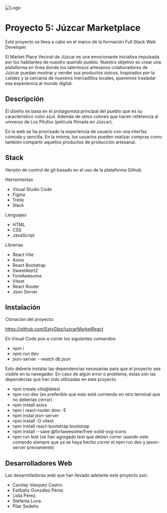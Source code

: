 
![Logo](https://i.postimg.cc/Wzv91k2d/Image20240305084918.png)


# Proyecto 5: Júzcar Marketplace

Este proyecto se lleva a cabo en el marco de la formación Full Stack Web Developer.

El Market Place Vecinal de Júzcar es una emocionante iniciativa impulsada por los habitantes de nuestro querido pueblo. Nuestro objetivo es crear una plataforma en línea donde los talentosos artesanos colaboradores de Júzcar puedan mostrar y vender sus productos únicos. Inspirados por la calidez y la cercanía de nuestros mercadillos locales, queremos trasladar esa experiencia al mundo digital.


## Descripción

El diseño se basa en el protagonista principal del pueblo que es su caracteristico color azul. Además de otros colores que hacen referencia al universo de Los Pitufos (pelicula filmada en Júzcar).

En la web se ha priorizado la experiencia de usuario con una interfaz cómoda y sencilla. En la misma, los usuarios pueden realizar compras como también compartir aquellos productos de producción artesanal.


## Stack

Versión de control de git basado en el uso de la plataforma Github.

Herramientas

- Visual Studio Code
- Figma
- Trello
- Slack

Lenguajes

- HTML
- CSS
- JavaScript

Librerias
- React Vite
- Axios
- React Bootstrap
- SweetAlert2
- FontAwesome
- Vitest
- React Router
- Json Server


## Instalación

Clonación del proyecto:

https://github.com/EstyGlez/juzcarMarketReact

En Visual Code pon a correr los siguientes comandos:

- npm i
- npm run dev
- json-server --watch db.json

Esto debería instalar las dependencias necesarias para que el proyecto sea visible en tu navegador. En caso de algún error o problema, estas son las dependecias que han sido utilizadas en este proyecto.

- npm create vite@latest
- npm run dev (es preferible que esto esté corriendo en otro terminal que no deberías cerrar)
- npm install axios
- npm i react-router dom -E
- npm instal json-server
- npm install -D vitest
- npm install react-bootstrap bootstrap
- npm install --save @fortawesome/free-solid-svg-icons
- npm run test (se han agregado test que deben correr usando este comando siempre que ya se haya hecho correr el npm run dev y jason-server previamente)

## Desarrolladores Web

Las desarrolladoras web que han llevado adelante este proyecto son:
- Carolay Vasquez Castro.
- Estíbaliz González Pérez.
- Lidia Pérez.
- Stefania Luna.
- Pilar Sedeño


 
